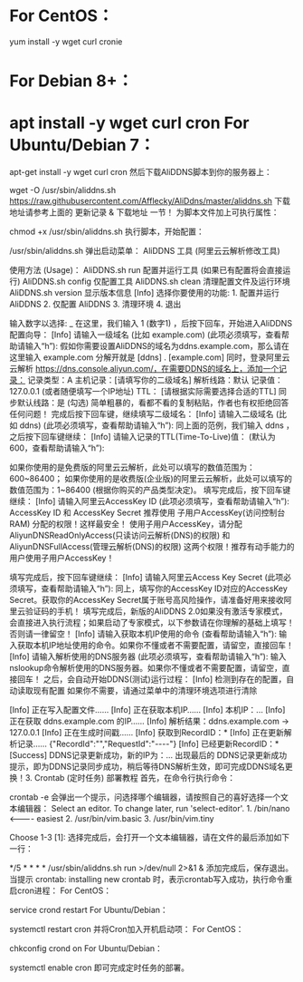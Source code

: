 For CentOS：
====

yum install -y wget curl cronie

For Debian 8+：
====

apt install -y wget curl cron
For Ubuntu/Debian 7：
====
apt-get install -y wget curl cron
然后下载AliDDNS脚本到你的服务器上：

wget -O /usr/sbin/aliddns.sh https://raw.githubusercontent.com/Afflecky/AliDdns/master/aliddns.sh
下载地址请参考上面的 更新记录 & 下载地址 一节！
为脚本文件加上可执行属性：

chmod +x /usr/sbin/aliddns.sh
执行脚本，开始配置：

/usr/sbin/aliddns.sh
弹出启动菜单：
AliDDNS 工具 (阿里云云解析修改工具)

使用方法 (Usage)：
AliDDNS.sh run 配置并运行工具 (如果已有配置将会直接运行)
AliDDNS.sh config 仅配置工具
AliDDNS.sh clean 清理配置文件及运行环境
AliDDNS.sh version 显示版本信息
[Info] 选择你要使用的功能:
	1. 
配置并运行 AliDDNS
	2. 
仅配置 AliDDNS
	3. 
清理环境
	4. 
退出


输入数字以选择: _
在这里，我们输入 1 (数字1) ，后按下回车，开始进入AliDDNS配置向导：
[Info] 请输入一级域名 (比如 example.com)
(此项必须填写，查看帮助请输入“h”):
假如你需要设置AliDDNS的域名为ddns.example.com，那么请在这里输入 example.com
分解开就是 [ddns] . [example.com]
同时，登录阿里云云解析 https://dns.console.aliyun.com/，在需要DDNS的域名上，添加一个记录：
记录类型：A
主机记录：[请填写你的二级域名]
解析线路：默认
记录值：127.0.0.1 (或者随便填写一个IP地址)
TTL： [请根据实际需要选择合适的TTL]
同步默认线路：是 (勾选)
简单粗暴的，看都不看的复制粘贴，作者也有权拒绝回答任何问题！
完成后按下回车键，继续填写二级域名：
[Info] 请输入二级域名 (比如 ddns)
(此项必须填写，查看帮助请输入“h”):
同上面的范例，我们输入 ddns ，之后按下回车键继续：
[Info] 请输入记录的TTL(Time-To-Live)值：
(默认为600，查看帮助请输入“h”):

如果你使用的是免费版的阿里云云解析，此处可以填写的数值范围为：600~86400；
如果你使用的是收费版(企业版)的阿里云云解析，此处可以填写的数值范围为：1~86400 (根据你购买的产品类型决定)。
填写完成后，按下回车键继续：
[Info] 请输入阿里云AccessKey ID
(此项必须填写，查看帮助请输入“h”):
AccessKey ID 和 AccessKey Secret 推荐使用 子用户AccessKey(访问控制台RAM) 分配的权限！这样最安全！
使用子用户AccessKey，请分配 AliyunDNSReadOnlyAccess(只读访问云解析(DNS)的权限) 和 AliyunDNSFullAccess(管理云解析(DNS)的权限) 这两个权限！推荐有动手能力的用户使用子用户AccessKey！

填写完成后，按下回车键继续：
[Info] 请输入阿里云Access Key Secret
(此项必须填写，查看帮助请输入“h”):
同上，填写你的AccessKey ID对应的AccessKey Secret。获取你的AccessKey Secret属于账号高风险操作，请准备好用来接收阿里云验证码的手机！
填写完成后，新版的AliDDNS 2.0如果没有激活专家模式，会直接进入执行流程；如果启动了专家模式，以下参数请在你理解的基础上填写！否则请一律留空！
[Info] 请输入获取本机IP使用的命令
(查看帮助请输入“h”):
输入获取本机IP地址使用的命令。如果你不懂或者不需要配置，请留空，直接回车！
[Info] 请输入解析使用的DNS服务器
(此项必须填写，查看帮助请输入“h”):
输入nslookup命令解析使用的DNS服务器。如果你不懂或者不需要配置，请留空，直接回车！
之后，会自动开始DDNS(测试)运行过程：
[Info] 检测到存在的配置，自动读取现有配置
如果你不需要，请通过菜单中的清理环境选项进行清除

[Info] 正在写入配置文件……
[Info] 正在获取本机IP……
[Info] 本机IP：...
[Info] 正在获取 ddns.example.com 的IP……
[Info] 解析结果：ddns.example.com -> 127.0.0.1
[Info] 正在生成时间戳……
[Info] 获取到RecordID：*
[Info] 正在更新解析记录……
{"RecordId":"","RequestId":"----"}
[Info] 已经更新RecordID：*
[Success] DDNS记录更新成功，新的IP为：...
出现最后的 DDNS记录更新成功 提示，即为DDNS记录同步成功，稍后等待DNS解析生效，即可完成DDNS域名更换！3. Crontab (定时任务) 部署教程
首先，在命令行执行命令：

crontab -e
会弹出一个提示，问选择哪个编辑器，请按照自己的喜好选择一个文本编辑器：
Select an editor. To change later, run 'select-editor'.
	1. 
/bin/nano <---- easiest
	2. 
/usr/bin/vim.basic
	3. 
/usr/bin/vim.tiny


Choose 1-3 [1]:
选择完成后，会打开一个文本编辑器，请在文件的最后添加如下一行：

*/5 * * * * /usr/sbin/aliddns.sh run >/dev/null 2>&1 &
添加完成后，保存退出。
当提示 crontab: installing new crontab 时，表示crontab写入成功，执行命令重启cron进程：
For CentOS：

service crond restart
For Ubuntu/Debian：

systemctl restart cron
并将Cron加入开机启动项：
For CentOS：

chkconfig crond on
For Ubuntu/Debian：

systemctl enable cron
即可完成定时任务的部署。
